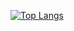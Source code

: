 [![Top Langs](https://github-readme-stats.vercel.app/api/top-langs/?username=lod9)](https://github.com/anuraghazra/github-readme-stats)

